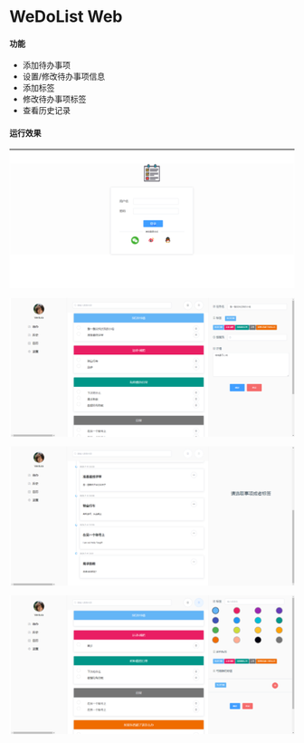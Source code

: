 # WeDoList Web

#### 功能

- 添加待办事项
- 设置/修改待办事项信息
- 添加标签
- 修改待办事项标签
- 查看历史记录

#### 运行效果

![img](Doc/login.png)

![img](Doc/home.png)

![img](Doc/history.png)

![img](Doc/addLabel.png)